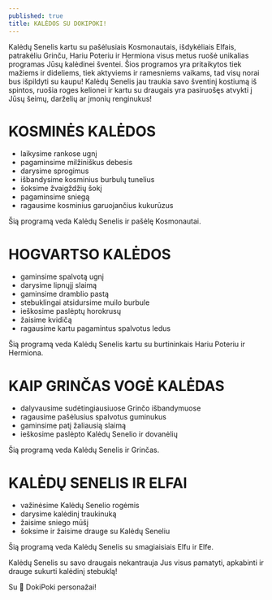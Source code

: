 ```yaml
---
published: true
title: KALĖDOS SU DOKIPOKI!
---
```


Kalėdų Senelis kartu su pašėlusiais Kosmonautais, išdykėliais Elfais, patrakėliu Grinču, Hariu Poteriu ir Hermiona visus metus ruošė unikalias programas Jūsų kalėdinei šventei. Šios programos yra pritaikytos tiek mažiems ir dideliems, tiek aktyviems ir ramesniems vaikams, tad visų norai bus išpildyti su kaupu! Kalėdų Senelis jau traukia savo šventinį kostiumą iš spintos, ruošia roges kelionei ir kartu su draugais yra pasiruošęs atvykti į Jūsų šeimų, darželių ar įmonių renginukus!

# **KOSMINĖS KALĖDOS**

- laikysime rankose ugnį
- pagaminsime milžiniškus debesis
- darysime sprogimus
- išbandysime kosminius burbulų tunelius
- šoksime žvaigždžių šokį
- pagaminsime sniegą
- ragausime kosminius garuojančius kukurūzus

Šią programą veda Kalėdų Senelis ir pašėlę Kosmonautai. 

# **HOGVARTSO KALĖDOS**


- gaminsime spalvotą ugnį
- darysime lipnųjį slaimą
- gaminsime dramblio pastą
- stebuklingai atsidursime muilo burbule
- ieškosime paslėptų horokrusų
- žaisime kvidičą
- ragausime kartu pagamintus spalvotus ledus

Šią programą veda Kalėdų Senelis kartu su burtininkais Hariu Poteriu ir Hermiona. 

# **KAIP GRINČAS VOGĖ KALĖDAS**


- dalyvausime sudėtingiausiuose Grinčo išbandymuose
- ragausime pašėlusius spalvotus guminukus
- gaminsime patį žaliausią slaimą
- ieškosime paslėpto Kalėdų Senelio ir dovanėlių

Šią programą veda Kalėdų Senelis ir Grinčas.

# **KALĖDŲ SENELIS IR ELFAI**


- važinėsime Kalėdų Senelio rogėmis
- darysime kalėdinį traukinuką
- žaisime sniego mūšį
- šoksime ir žaisime drauge su Kalėdų Seneliu

Šią programą veda Kalėdų Senelis su smagiaisiais Elfu ir Elfe. 

Kalėdų Senelis su savo draugais nekantrauja Jus visus pamatyti, apkabinti ir drauge sukurti kalėdinį stebuklą!

Su 🤍 DokiPoki personažai!

